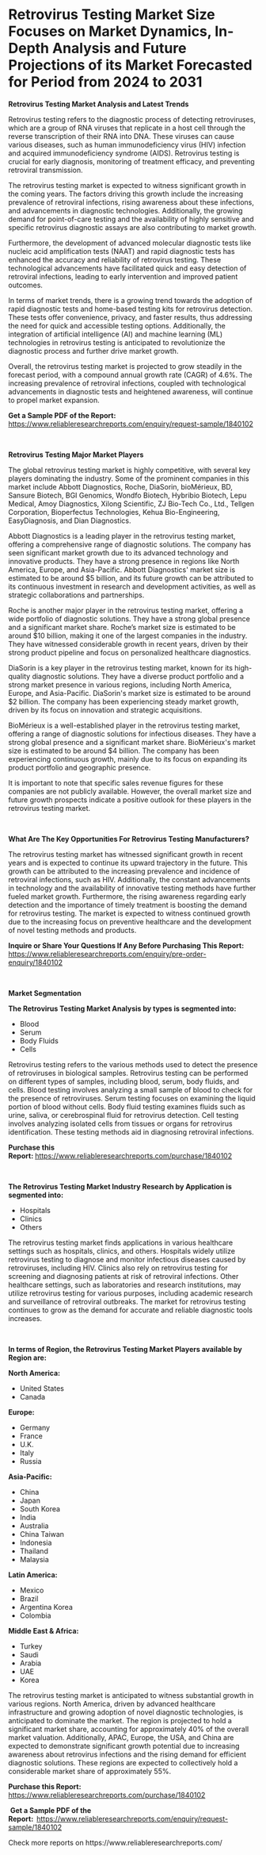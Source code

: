 <p><h1>Retrovirus Testing Market Size Focuses on Market Dynamics, In-Depth Analysis and Future Projections of its Market Forecasted for Period from 2024 to 2031</h1></p><p><strong>Retrovirus Testing Market Analysis and Latest Trends</strong></p>
<p><p>Retrovirus testing refers to the diagnostic process of detecting retroviruses, which are a group of RNA viruses that replicate in a host cell through the reverse transcription of their RNA into DNA. These viruses can cause various diseases, such as human immunodeficiency virus (HIV) infection and acquired immunodeficiency syndrome (AIDS). Retrovirus testing is crucial for early diagnosis, monitoring of treatment efficacy, and preventing retroviral transmission.</p><p>The retrovirus testing market is expected to witness significant growth in the coming years. The factors driving this growth include the increasing prevalence of retroviral infections, rising awareness about these infections, and advancements in diagnostic technologies. Additionally, the growing demand for point-of-care testing and the availability of highly sensitive and specific retrovirus diagnostic assays are also contributing to market growth.</p><p>Furthermore, the development of advanced molecular diagnostic tests like nucleic acid amplification tests (NAAT) and rapid diagnostic tests has enhanced the accuracy and reliability of retrovirus testing. These technological advancements have facilitated quick and easy detection of retroviral infections, leading to early intervention and improved patient outcomes.</p><p>In terms of market trends, there is a growing trend towards the adoption of rapid diagnostic tests and home-based testing kits for retrovirus detection. These tests offer convenience, privacy, and faster results, thus addressing the need for quick and accessible testing options. Additionally, the integration of artificial intelligence (AI) and machine learning (ML) technologies in retrovirus testing is anticipated to revolutionize the diagnostic process and further drive market growth.</p><p>Overall, the retrovirus testing market is projected to grow steadily in the forecast period, with a compound annual growth rate (CAGR) of 4.6%. The increasing prevalence of retroviral infections, coupled with technological advancements in diagnostic tests and heightened awareness, will continue to propel market expansion.</p></p>
<p><strong>Get a Sample PDF of the Report:&nbsp;</strong> <a href="https://www.reliableresearchreports.com/enquiry/request-sample/1840102">https://www.reliableresearchreports.com/enquiry/request-sample/1840102</a></p>
<p>&nbsp;</p>
<p><strong>Retrovirus Testing Major Market Players</strong></p>
<p><p>The global retrovirus testing market is highly competitive, with several key players dominating the industry. Some of the prominent companies in this market include Abbott Diagnostics, Roche, DiaSorin, bioMérieux, BD, Sansure Biotech, BGI Genomics, Wondfo Biotech, Hybribio Biotech, Lepu Medical, Amoy Diagnostics, Xilong Scientific, ZJ Bio-Tech Co., Ltd., Tellgen Corporation, Bioperfectus Technologies, Kehua Bio-Engineering, EasyDiagnosis, and Dian Diagnostics.</p><p>Abbott Diagnostics is a leading player in the retrovirus testing market, offering a comprehensive range of diagnostic solutions. The company has seen significant market growth due to its advanced technology and innovative products. They have a strong presence in regions like North America, Europe, and Asia-Pacific. Abbott Diagnostics' market size is estimated to be around $5 billion, and its future growth can be attributed to its continuous investment in research and development activities, as well as strategic collaborations and partnerships.</p><p>Roche is another major player in the retrovirus testing market, offering a wide portfolio of diagnostic solutions. They have a strong global presence and a significant market share. Roche’s market size is estimated to be around $10 billion, making it one of the largest companies in the industry. They have witnessed considerable growth in recent years, driven by their strong product pipeline and focus on personalized healthcare diagnostics.</p><p>DiaSorin is a key player in the retrovirus testing market, known for its high-quality diagnostic solutions. They have a diverse product portfolio and a strong market presence in various regions, including North America, Europe, and Asia-Pacific. DiaSorin's market size is estimated to be around $2 billion. The company has been experiencing steady market growth, driven by its focus on innovation and strategic acquisitions.</p><p>BioMérieux is a well-established player in the retrovirus testing market, offering a range of diagnostic solutions for infectious diseases. They have a strong global presence and a significant market share. BioMérieux's market size is estimated to be around $4 billion. The company has been experiencing continuous growth, mainly due to its focus on expanding its product portfolio and geographic presence.</p><p>It is important to note that specific sales revenue figures for these companies are not publicly available. However, the overall market size and future growth prospects indicate a positive outlook for these players in the retrovirus testing market.</p></p>
<p>&nbsp;</p>
<p><strong>What Are The Key Opportunities For Retrovirus Testing Manufacturers?</strong></p>
<p><p>The retrovirus testing market has witnessed significant growth in recent years and is expected to continue its upward trajectory in the future. This growth can be attributed to the increasing prevalence and incidence of retroviral infections, such as HIV. Additionally, the constant advancements in technology and the availability of innovative testing methods have further fueled market growth. Furthermore, the rising awareness regarding early detection and the importance of timely treatment is boosting the demand for retrovirus testing. The market is expected to witness continued growth due to the increasing focus on preventive healthcare and the development of novel testing methods and products.</p></p>
<p><strong>Inquire or Share Your Questions If Any Before Purchasing This Report:</strong> <a href="https://www.reliableresearchreports.com/enquiry/pre-order-enquiry/1840102">https://www.reliableresearchreports.com/enquiry/pre-order-enquiry/1840102</a></p>
<p>&nbsp;</p>
<p><strong>Market Segmentation</strong></p>
<p><strong>The Retrovirus Testing Market Analysis by types is segmented into:</strong></p>
<p><ul><li>Blood</li><li>Serum</li><li>Body Fluids</li><li>Cells</li></ul></p>
<p><p>Retrovirus testing refers to the various methods used to detect the presence of retroviruses in biological samples. Retrovirus testing can be performed on different types of samples, including blood, serum, body fluids, and cells. Blood testing involves analyzing a small sample of blood to check for the presence of retroviruses. Serum testing focuses on examining the liquid portion of blood without cells. Body fluid testing examines fluids such as urine, saliva, or cerebrospinal fluid for retrovirus detection. Cell testing involves analyzing isolated cells from tissues or organs for retrovirus identification. These testing methods aid in diagnosing retroviral infections.</p></p>
<p><strong>Purchase this Report:&nbsp;</strong><a href="https://www.reliableresearchreports.com/purchase/1840102">https://www.reliableresearchreports.com/purchase/1840102</a></p>
<p>&nbsp;</p>
<p><strong>The Retrovirus Testing Market Industry Research by Application is segmented into:</strong></p>
<p><ul><li>Hospitals</li><li>Clinics</li><li>Others</li></ul></p>
<p><p>The retrovirus testing market finds applications in various healthcare settings such as hospitals, clinics, and others. Hospitals widely utilize retrovirus testing to diagnose and monitor infectious diseases caused by retroviruses, including HIV. Clinics also rely on retrovirus testing for screening and diagnosing patients at risk of retroviral infections. Other healthcare settings, such as laboratories and research institutions, may utilize retrovirus testing for various purposes, including academic research and surveillance of retroviral outbreaks. The market for retrovirus testing continues to grow as the demand for accurate and reliable diagnostic tools increases.</p></p>
<p>&nbsp;</p>
<p><strong>In terms of Region, the Retrovirus Testing Market Players available by Region are:</strong></p>
<p>
    <p> <strong> North America: </strong>
        <ul>
            <li>United States</li>
            <li>Canada</li>
        </ul>
        </p> 
    <p> <strong> Europe: </strong>
        <ul>
            <li>Germany</li>
            <li>France</li>
            <li>U.K.</li>
            <li>Italy</li>
            <li>Russia</li>
        </ul>
        </p> 
    <p> <strong> Asia-Pacific: </strong>
        <ul>
            <li>China</li>
            <li>Japan</li>
            <li>South Korea</li>
            <li>India</li>
            <li>Australia</li>
            <li>China Taiwan</li>
            <li>Indonesia</li>
            <li>Thailand</li>
            <li>Malaysia</li>
        </ul>
        </p> 
    <p> <strong> Latin America: </strong>
        <ul>
            <li>Mexico</li>
            <li>Brazil</li>
            <li>Argentina Korea</li>
            <li>Colombia</li>
        </ul>
        </p> 
    <p> <strong> Middle East & Africa: </strong>
        <ul>
            <li>Turkey</li>
            <li>Saudi</li>
            <li>Arabia</li>
            <li>UAE</li>
            <li>Korea</li>
        </ul>
    </p>
    </p>
<p><p>The retrovirus testing market is anticipated to witness substantial growth in various regions. North America, driven by advanced healthcare infrastructure and growing adoption of novel diagnostic technologies, is anticipated to dominate the market. The region is projected to hold a significant market share, accounting for approximately 40% of the overall market valuation. Additionally, APAC, Europe, the USA, and China are expected to demonstrate significant growth potential due to increasing awareness about retrovirus infections and the rising demand for efficient diagnostic solutions. These regions are expected to collectively hold a considerable market share of approximately 55%.</p></p>
<p><strong>Purchase this Report: </strong><a href="https://www.reliableresearchreports.com/purchase/1840102">https://www.reliableresearchreports.com/purchase/1840102</a></p>
<p>&nbsp;<strong>Get a Sample PDF of the Report:&nbsp;&nbsp;</strong><a href="https://www.reliableresearchreports.com/enquiry/request-sample/1840102">https://www.reliableresearchreports.com/enquiry/request-sample/1840102</a></p>
<p><strong></strong></p>
<p>Check more reports on https://www.reliableresearchreports.com/</p>